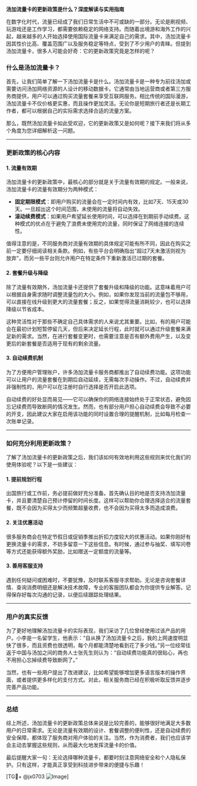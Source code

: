 **汤加流量卡的更新政策是什么？深度解读与实用指南**

在数字化时代，流量已经成了我们日常生活中不可或缺的一部分。无论是刷视频、玩游戏还是工作学习，都需要依赖稳定的网络支持。而随着出境游和海外工作的兴起，越来越多的人开始选择使用国际流量卡来满足自己的需求。其中，汤加流量卡因其性价比高、覆盖范围广以及服务稳定等特点，受到了不少用户的青睐。但提到汤加流量卡，很多人可能会好奇：它的更新政策究竟是怎样的呢？

### 什么是汤加流量卡？

首先，让我们简单了解一下汤加流量卡是什么。汤加流量卡是一种专为前往汤加或需要访问汤加网络资源的人设计的移动数据卡。它通常由当地运营商或者第三方服务商提供，用户可以通过购买流量套餐来享受互联网服务。相比传统的国际漫游，汤加流量卡不仅价格更实惠，而且操作更加灵活。无论你是短期旅行者还是长期工作者，都可以根据自己的实际需求选择合适的流量方案。

那么，既然汤加流量卡如此受欢迎，它的更新政策又是如何呢？接下来我们将从多个角度为您详细解析这一问题。

---

### 更新政策的核心内容

#### 1. **流量有效期**
汤加流量卡的更新政策中，最核心的部分就是关于流量有效期的规定。一般来说，汤加流量卡的流量有效期分为两种模式：
- **固定期限模式**：即用户购买的流量会在一定时间内有效，比如7天、15天或30天。一旦超出这个时间范围，未使用的流量将自动失效。
- **滚动续费模式**：如果用户希望延长使用时间，可以选择在到期前手动续费。这种模式的优点在于避免了浪费未使用完的流量，同时保证了网络连接的连续性。

值得注意的是，不同服务商对流量有效期的具体规定可能有所不同，因此在购买之前一定要仔细阅读相关条款。例如，有些平台会明确指出“超过7天未激活则视为放弃”，而另一些平台则允许用户在特定条件下重新激活已过期的套餐。

#### 2. **套餐升级与降级**
除了流量有效期外，汤加流量卡还提供了套餐升级和降级的功能。这意味着用户可以根据自身需求随时调整流量包的大小。例如，如果你发现当前的流量包不够用，可以直接在线升级到更大的流量套餐；反之，如果觉得流量消耗较少，也可以选择降级以节省成本。

这种灵活性对于那些不确定自己具体需求的人来说尤其重要。比如，有的用户可能会在最初计划短暂停留几天，但后来决定延长行程，此时就可以通过升级套餐来满足新的需求。当然，在进行套餐变更时，也需要注意是否有额外费用产生，以及变更后的新套餐是否适用于现有的剩余流量。

#### 3. **自动续费机制**
为了方便用户管理账户，许多汤加流量卡服务商都推出了自动续费功能。这项功能可以让用户的流量套餐在到期后自动延续，无需每次手动操作。不过，自动续费并非强制性的，用户可以在注册时自行选择是否开启此选项。

自动续费的好处显而易见——它可以确保你的网络连接始终处于正常状态，避免因忘记续费而导致断网的情况发生。然而，也有部分用户担心自动续费会导致不必要的开支，因此建议大家在启用该功能的同时设置合理的提醒机制，比如每月检查一次账单记录。

---

### 如何充分利用更新政策？

了解了汤加流量卡的更新政策之后，我们该如何有效地利用这些规则来优化我们的使用体验呢？以下是一些建议：

#### 1. **提前规划行程**
出国旅行或工作前，务必提前做好充分准备。首先确认目的地是否支持汤加流量卡，并且要清楚自己预计停留的时间长度。这样可以帮助你合理选择适合的流量套餐，既不会因为买得太少而频繁超量收费，也不会因为买得太多而造成浪费。

#### 2. **关注优惠活动**
很多服务商会在特定节假日或促销季推出折扣力度较大的优惠活动。如果你刚好有更换流量卡的需求，不妨多留意一下这些信息。有时候，通过参与抽奖、填写问卷等方式还能获得额外奖励，比如赠送一定额度的流量等。

#### 3. **善用客服支持**
遇到任何疑问或困难时，不要犹豫，及时联系客服寻求帮助。无论是咨询套餐详情、查询消费明细还是解决技术故障，专业的客服团队都会为你提供专业解答。记得保存好每次沟通的记录，以便后续跟踪处理结果。

---

### 用户的真实反馈

为了更好地理解汤加流量卡的实际表现，我们采访了几位曾经使用过该产品的用户。小李是一名留学生，他表示：“自从换了汤加流量卡之后，我的上网速度明显快了很多，而且资费也很透明，每个月都能清楚地看到花了多少钱。”另一位经常往返于中国与汤加之间的商务人士张先生则认为：“自动续费功能真的很贴心，再也不用担心忘掉续费导致断网了。”

当然，也有一些用户提出了改进建议，比如希望能够增加更多语言版本的操作界面，或者提供更多样化的支付方式。对此，相关服务商已经在积极听取反馈并逐步完善产品功能。

---

### 总结

综上所述，汤加流量卡的更新政策总体来说是比较完善的，能够很好地满足大多数用户的日常需求。无论是流量有效期的设计、套餐调整的便利性，还是自动续费的安全保障，都体现了服务商对用户体验的关注。当然，作为消费者，我们也应该学会主动去掌握这些规则，从而最大化地发挥流量卡的价值。

最后提醒大家一句：无论选择哪种流量卡，都要时刻注意网络安全和个人隐私保护。只有这样，才能真正享受到科技进步带来的便捷与乐趣！

[TG💪+ @jx0703 ![Image](https://github.com/user-attachments/assets/dbca1d08-cadb-493c-b0ec-ad6f7a83f270)]